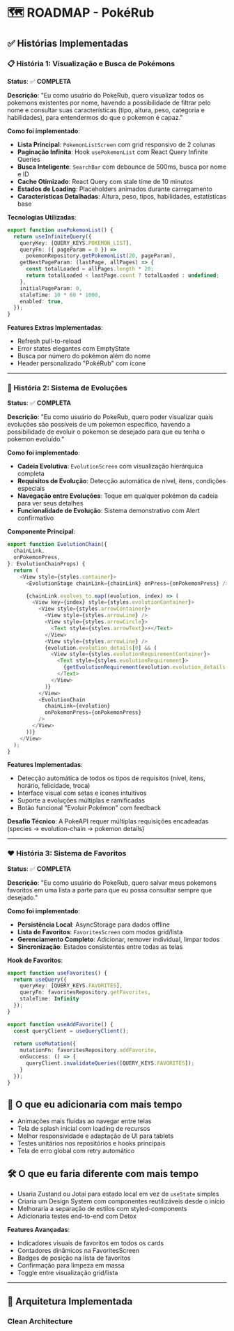 # 🗺️ ROADMAP - PokéRub

## ✅ Histórias Implementadas

### 📋 História 1: Visualização e Busca de Pokémons
**Status**: ✅ **COMPLETA**

**Descrição**: "Eu como usuário do PokeRub, quero visualizar todos os pokemons existentes por nome, havendo a possibilidade de filtrar pelo nome e consultar suas características (tipo, altura, peso, categoria e habilidades), para entendermos do que o pokemon é capaz."

**Como foi implementado**:
- **Lista Principal**: `PokemonListScreen` com grid responsivo de 2 colunas
- **Paginação Infinita**: Hook `usePokemonList` com React Query Infinite Queries
- **Busca Inteligente**: `SearchBar` com debounce de 500ms, busca por nome e ID
- **Cache Otimizado**: React Query com stale time de 10 minutos
- **Estados de Loading**: Placeholders animados durante carregamento
- **Características Detalhadas**: Altura, peso, tipos, habilidades, estatísticas base

**Tecnologias Utilizadas**:
```typescript
export function usePokemonList() {
  return useInfiniteQuery({
    queryKey: [QUERY_KEYS.POKEMON_LIST],
    queryFn: ({ pageParam = 0 }) => 
      pokemonRepository.getPokemonList(20, pageParam),
    getNextPageParam: (lastPage, allPages) => {
      const totalLoaded = allPages.length * 20;
      return totalLoaded < lastPage.count ? totalLoaded : undefined;
    },
    initialPageParam: 0, 
    staleTime: 10 * 60 * 1000,
    enabled: true,
  });
}
```

**Features Extras Implementadas**:
- Refresh pull-to-reload
- Error states elegantes com EmptyState
- Busca por número do pokémon além do nome
- Header personalizado "PokéRub" com ícone

---

### 🔄 História 2: Sistema de Evoluções
**Status**: ✅ **COMPLETA**

**Descrição**: "Eu como usuário do PokeRub, quero poder visualizar quais evoluções são possíveis de um pokemon específico, havendo a possibilidade de evoluir o pokemon se desejado para que eu tenha o pokemon evoluído."

**Como foi implementado**:
- **Cadeia Evolutiva**: `EvolutionScreen` com visualização hierárquica completa
- **Requisitos de Evolução**: Detecção automática de nível, itens, condições especiais
- **Navegação entre Evoluções**: Toque em qualquer pokémon da cadeia para ver seus detalhes
- **Funcionalidade de Evolução**: Sistema demonstrativo com Alert confirmativo

**Componente Principal**:
```typescript
export function EvolutionChain({
  chainLink,
  onPokemonPress,
}: EvolutionChainProps) {
  return (
    <View style={styles.container}>
      <EvolutionStage chainLink={chainLink} onPress={onPokemonPress} />

      {chainLink.evolves_to.map((evolution, index) => (
        <View key={index} style={styles.evolutionContainer}>
          <View style={styles.arrowContainer}>
            <View style={styles.arrowLine} />
            <View style={styles.arrowCircle}>
              <Text style={styles.arrowText}>⚡</Text>
            </View>
            <View style={styles.arrowLine} />
            {evolution.evolution_details[0] && (
              <View style={styles.evolutionRequirementContainer}>
                <Text style={styles.evolutionRequirement}>
                  {getEvolutionRequirement(evolution.evolution_details[0])}
                </Text>
              </View>
            )}
          </View>
          <EvolutionChain
            chainLink={evolution}
            onPokemonPress={onPokemonPress}
          />
        </View>
      ))}
    </View>
  );
}
```

**Features Implementadas**:
- Detecção automática de todos os tipos de requisitos (nível, itens, horário, felicidade, troca)
- Interface visual com setas e ícones intuitivos
- Suporte a evoluções múltiplas e ramificadas
- Botão funcional "Evoluir Pokémon" com feedback

**Desafio Técnico**: A PokeAPI requer múltiplas requisições encadeadas (species → evolution-chain → pokemon details)

---

### ❤️ História 3: Sistema de Favoritos
**Status**: ✅ **COMPLETA**

**Descrição**: "Eu como usuário do PokeRub, quero salvar meus pokemons favoritos em uma lista a parte para que eu possa consultar sempre que desejado."

**Como foi implementado**:
- **Persistência Local**: AsyncStorage para dados offline
- **Lista de Favoritos**: `FavoritesScreen` com modos grid/lista
- **Gerenciamento Completo**: Adicionar, remover individual, limpar todos
- **Sincronização**: Estados consistentes entre todas as telas

**Hook de Favoritos**:
```typescript
export function useFavorites() {
  return useQuery({
    queryKey: [QUERY_KEYS.FAVORITES],
    queryFn: favoritesRepository.getFavorites,
    staleTime: Infinity
  });
}

export function useAddFavorite() {
  const queryClient = useQueryClient();
  
  return useMutation({
    mutationFn: favoritesRepository.addFavorite,
    onSuccess: () => {
      queryClient.invalidateQueries([QUERY_KEYS.FAVORITES]);
    }
  });
}
```

## 🧩 O que eu adicionaria com mais tempo

- Animações mais fluidas ao navegar entre telas
- Tela de splash inicial com loading de recursos
- Melhor responsividade e adaptação de UI para tablets
- Testes unitários nos repositórios e hooks principais
- Tela de erro global com retry automático

## 🛠️ O que eu faria diferente com mais tempo

- Usaria Zustand ou Jotai para estado local em vez de `useState` simples
- Criaria um Design System com componentes reutilizáveis desde o início
- Melhoraria a separação de estilos com styled-components
- Adicionaria testes end-to-end com Detox

**Features Avançadas**:
- Indicadores visuais de favoritos em todos os cards
- Contadores dinâmicos na FavoritesScreen
- Badges de posição na lista de favoritos
- Confirmação para limpeza em massa
- Toggle entre visualização grid/lista

---

## 🚀 Arquitetura Implementada

### Clean Architecture

